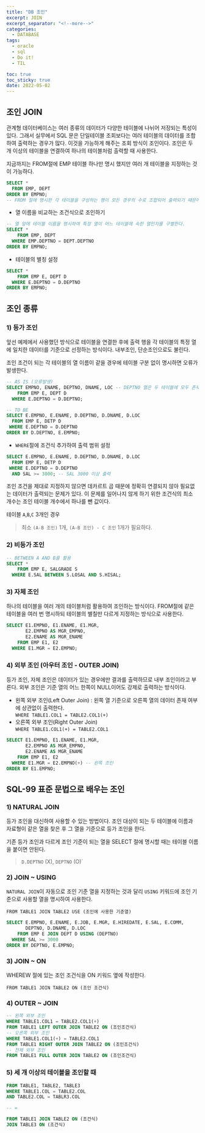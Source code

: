 ```yaml
---
title: "DB 조인"
excerpt: JOIN
excerpt_separator: "<!--more-->"
categories:
  - DATABASE
tags:
  - oracle
  - sql
  - Do it!
  - TIL

toc: true
toc_sticky: true
date: 2022-05-02
---
```


## 조인 JOIN

관계형 데이터베이스는 여러 종류의 데이터가 다양한 테이블에 나뉘어 저장되는 특성이 있다. 그래서 실무에서 SQL 문은 단일테이블 조회보다는 여러 테이블의 데이터를 조합하여 출력하는 경우가 많다. 이것을 가능하게 해주는 조회 방식이 조인이다. 조인은 두 개 이상의 테이블을 연결하여 하나의 테이블처럼 출력할 때 사용한다.

지금까지는 FROM절에 EMP 테이블 하나만 명시 했지만 여러 개 테이블을 지정하는 것이 가능하다.

```sql
SELECT *
  FROM EMP, DEPT 
ORDER BY EMPNO;
-- FROM 절에 명시한 각 테이블을 구성하는 행이 모든 경우의 수로 조합되어 출력되기 때문에 데이터가 많아지고 데이터 연결도 부정확하다.
```

- 열 이름을 비교하는 조건식으로 조인하기

```sql
-- 열 앞에 테이블 이름을 명시하여 특정 열이 어느 테이블에 속한 열인지를 구별한다.
SELECT *
    FROM EMP, DEPT
  WHERE EMP.DEPTNO = DEPT.DEPTNO
ORDER BY EMPNO;
```

- 테이블의 별칭 설정

```sql
SELECT *
    FROM EMP E, DEPT D
  WHERE E.DEPTNO = D.DEPTNO
ORDER BY EMPNO;
```

## 조인 종류

### 1) 등가 조인

앞선 예제에서 사용했던 방식으로 테이블을 연결한 후에 출력 행을 각 테이블의 특정 열에 일치한 데이터를 기준으로 선정하는 방식이다. 내부조인, 단순조인으로도 불린다.

조인 조건이 되는 각 테이블의 열 이름이 같을 경우에 테이블 구분 없이 명시하면 오류가 발생한다.

```sql
-- AS IS (오류발생)
SELECT EMPNO, ENAME, DEPTNO, DNAME, LOC -- DEPTNO 열은 두 테이블에 모두 존재한다.
    FROM EMP E, DEPT D
  WHERE E.DEPTNO = D.DEPTNO;

-- TO BE
SELECT E.EMPNO, E.ENAME, D.DEPTNO, D.DNAME, D.LOC
  FROM EMP E, DETP D
 WHERE E.DEPTNO = D.DEPTNO
ORDER BY D.DEPTNO, E.EMPNO;
```

- `WHERE`절에 조건식 추가하여 출력 범위 설정

```sql
SELECT E.EMPNO, E.ENAME, D.DEPTNO, D.DNAME, D.LOC
  FROM EMP E, DETP D
 WHERE E.DEPTNO = D.DEPTNO
  AND SAL >= 3000; -- SAL 3000 이상 출력
```

조인 조건을 제대로 지정하지 않으면 데카르트 곱 때문에 정확히 연결되지 않아 필요없는 데이터가 출력되는 문제가 있다. 이 문제를 일어나지 않게 하기 위한 조건식의 최소 개수는 조인 테이블 개수에서 하나를 뺀 값이다.

테이블 `A`,`B`,`C` 3개인 경우  
> 최소 `(A-B 조인)` 1개, `(A-B 조인) - C 조인` 1개가 필요하다.

### 2) 비등가 조인

```sql
-- BETWEEN A AND B를 활용
SELECT *
    FROM EMP E, SALGRADE S
  WHERE E.SAL BETWEEN S.LOSAL AND S.HISAL;
```

### 3) 자체 조인

하나의 테이블을 여러 개의 테이블처럼 활용하여 조인하는 방식이다. FROM절에 같은 테이블을 여러 번 명시하되 테이블의 별칠만 다르게 지정하는 방식으로 사용한다.

```sql
SELECT E1.EMPNO, E1.ENAME, E1.MGR,
       E2.EMPNO AS MGR_EMPNO,
       E2.ENAME AS MGR_ENAME
    FROM EMP E1, E2
  WHERE E1.MGR = E2.EMPNO;
```

### 4) 외부 조인 (아우터 조인 - OUTER JOIN)

등가 조인, 자체 조인은 데이터가 있는 경우에만 결과를 출력하므로 내부 조인이라고 부른다. 외부 조인은 기준 열의 어느 한쪽이 NULL이어도 강제로 출력하는 방식이다.

- 왼쪽 외부 조인(Left Outer Join) : 왼쪽 열 기준으로 오른쪽 열의 데이터 존재 여부에 상관없이 출력한다.  
`WHERE TABLE1.COL1 = TABLE2.COL1(+)`  
- 오른쪽 외부 조인(Right Outer Join)  
`WHERE TABLE1.COL1(+) = TABLE2.COL1`

```sql
SELECT E1.EMPNO, E1.ENAME, E1.MGR,
       E2.EMPNO AS MGR_EMPNO,
       E2.ENAME AS MGR_ENAME
    FROM EMP E1, E2
  WHERE E1.MGR = E2.EMPNO(+) -- 왼쪽 조인
ORDER BY E1.EMPNO;
```

## SQL-99 표준 문법으로 배우는 조인

### 1) NATURAL JOIN

등가 조인을 대신하여 사용할 수 있는 방법이다. 조인 대상이 되는 두 테이블에 이름과 자료형이 같은 열을 찾은 후 그 열을 기준으로 등가 조인을 한다.

기존 등가 조인과 다르게 조인 기준이 되는 열을 SELECT 절에 명시할 때는 테이블 이름을 붙이면 안된다.  
> `D.DEPTNO` (X), `DEPTNO` (O)`

### 2) JOIN ~ USING

`NATURAL JOIN`이 자동으로 조인 기준 열을 지정하는 것과 달리 `USING` 키워드에 조인 기준으로 사용할 열을 명시하여 사용한다.

`FROM TABLE1 JOIN TABLE2 USE (조인에 사용한 기준열)`

```sql
SELECT E.EMPNO, E.ENAME, E.JOB, E.MGR, E.HIREDATE, E.SAL, E.COMM,
       DEPTNO, D.DNAME, D.LOC
    FROM EMP E JOIN DEPT D USING (DEPTNO)
  WHERE SAL >= 3000
ORDER BY DEPTNO, E.EMPNO;
```

### 3) JOIN ~ ON

WHEREW 절에 있는 조인 조건식을 ON 키워드 옆에 작성한다.

`FROM TABLE1 JOIN TABLE2 ON (조인 조건식)`

### 4) OUTER ~ JOIN

```sql
-- 왼쪽 외부 조인
WHERE TABLE1.COL1 = TABLE2.COL1(+)
FROM TABLE1 LEFT OUTER JOIN TABLE2 ON (조인조건식)
-- 오른쪽 외부 조인
WHERE TABLE1.COL1(+) = TABLE2.COL1
FROM TABLE1 RIGHT OUTER JOIN TABLE2 ON (조인조건식)
-- 전체 외부 조인
FROM TABLE1 FULL OUTER JOIN TABLE2 ON (조인조건식)
```

### 5) 세 개 이상의 테이블을 조인할 때

```sql
FROM TABLE1, TABLE2, TABLE3
WHERE TABLE1.COL = TABLE2.COL
AND TABLE2.COL = TABLR3.COL

-- =

FROM TABLE1 JOIN TABLE2 ON (조건식)
JOIN TABLE3 ON (조건식)
```

